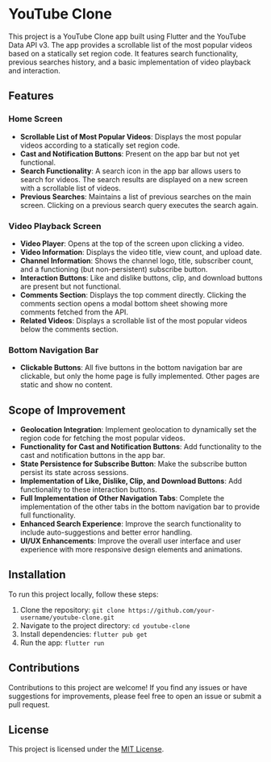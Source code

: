 # YouTube Clone

This project is a YouTube Clone app built using Flutter and the YouTube Data API v3. The app provides a scrollable list of the most popular videos based on a statically set region code. It features search functionality, previous searches history, and a basic implementation of video playback and interaction.

## Features

### Home Screen
- **Scrollable List of Most Popular Videos**: Displays the most popular videos according to a statically set region code.
- **Cast and Notification Buttons**: Present on the app bar but not yet functional.
- **Search Functionality**: A search icon in the app bar allows users to search for videos. The search results are displayed on a new screen with a scrollable list of videos.
- **Previous Searches**: Maintains a list of previous searches on the main screen. Clicking on a previous search query executes the search again.

### Video Playback Screen
- **Video Player**: Opens at the top of the screen upon clicking a video.
- **Video Information**: Displays the video title, view count, and upload date.
- **Channel Information**: Shows the channel logo, title, subscriber count, and a functioning (but non-persistent) subscribe button.
- **Interaction Buttons**: Like and dislike buttons, clip, and download buttons are present but not functional.
- **Comments Section**: Displays the top comment directly. Clicking the comments section opens a modal bottom sheet showing more comments fetched from the API.
- **Related Videos**: Displays a scrollable list of the most popular videos below the comments section.

### Bottom Navigation Bar
- **Clickable Buttons**: All five buttons in the bottom navigation bar are clickable, but only the home page is fully implemented. Other pages are static and show no content.

## Scope of Improvement

- **Geolocation Integration**: Implement geolocation to dynamically set the region code for fetching the most popular videos.
- **Functionality for Cast and Notification Buttons**: Add functionality to the cast and notification buttons in the app bar.
- **State Persistence for Subscribe Button**: Make the subscribe button persist its state across sessions.
- **Implementation of Like, Dislike, Clip, and Download Buttons**: Add functionality to these interaction buttons.
- **Full Implementation of Other Navigation Tabs**: Complete the implementation of the other tabs in the bottom navigation bar to provide full functionality.
- **Enhanced Search Experience**: Improve the search functionality to include auto-suggestions and better error handling.
- **UI/UX Enhancements**: Improve the overall user interface and user experience with more responsive design elements and animations.

## Installation

To run this project locally, follow these steps:

1. Clone the repository: `git clone https://github.com/your-username/youtube-clone.git`
2. Navigate to the project directory: `cd youtube-clone`
3. Install dependencies: `flutter pub get`
4. Run the app: `flutter run`

## Contributions

Contributions to this project are welcome! If you find any issues or have suggestions for improvements, please feel free to open an issue or submit a pull request.

## License

This project is licensed under the [MIT License](LICENSE).
